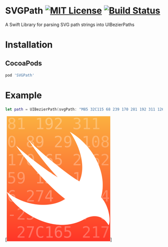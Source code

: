 # SVGPath [![MIT License][license-image]][license-url] [![Build Status][travis-image]][travis-url]

A Swift Library for parsing SVG path strings into UIBezierPaths

# Installation

## CocoaPods

```ruby
pod 'SVGPath'
```

# Example

```swift
let path = UIBezierPath(svgPath: "M85 32C115 68 239 170 281 192 311 126 274 43 244 0c97 58 146 167 121 254 28 28 40 89 29 108 -25-45-67-39-93-24C176 409 24 296 0 233c68 56 170 65 226 27C165 217 56 89 36 54c42 38 116 96 161 122C159 137 108 72 85 32z")
```

[![Swift Logo Example][example-url]]

[license-image]: http://img.shields.io/badge/license-MIT-blue.svg?style=flat
[license-url]: LICENSE

[travis-url]: http://travis-ci.org/timrwood/SVGPath
[travis-image]: http://img.shields.io/travis/timrwood/SVGPath/develop.svg?style=flat

[example-url]: example.svg
